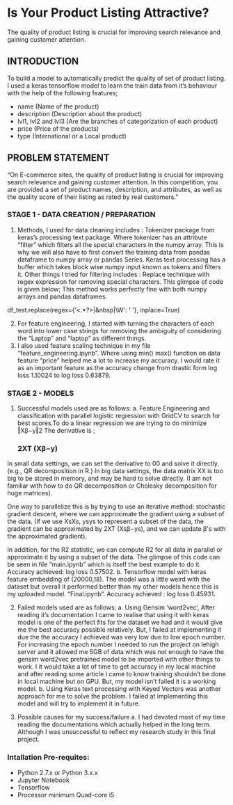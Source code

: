 # Is Your Product Listing Attractive?

The quality of product listing is crucial for improving search relevance and gaining customer attention.

## INTRODUCTION
To build a model to automatically predict the quality of set of product listing. I used a keras tensorflow model to learn the train data from it’s behaviour with the help of the following features;

- name (Name of the product)
- description (Description about the product)
- lvl1, lvl2 and lvl3 (Are the branches of categorization of each product)
- price (Price of the products)
- type (International or a Local product)

## PROBLEM STATEMENT
“​On E-commerce sites, the quality of product listing is crucial for improving search relevance and gaining customer attention. In this competition, you are provided a set of product names, description, and attributes, as well as the quality score of their listing as rated by real customers.​"

### STAGE 1 - DATA CREATION / PREPARATION
1. Methods, I used for data cleaning includes :
Tokenizer package from keras’s processing text package. Where tokenizer has an attribute “filter” which filters all the special characters in the numpy array. This is why we will also have to first convert the training data from pandas dataframe to numpy array or pandas Series. Keras text processing has a buffer which takes block wise numpy input known as tokens and filters it. Other things I tried for filtering includes :
Replace technique with regex expression for removing special characters. This glimpse of code is given below;
This method works perfectly fine with both numpy arrays and pandas dataframes.
    
df_test.replace(regex​=​{​'<.*?>|&nbsp|\W'​: ​' '​}, inplace​=​True​)
 
2. For feature engineering, I started with turning the characters of each word into lower case strings for removing the ambiguity of considering the “Laptop” and “laptop” as different things.
3. I also used feature scaling technique in my file “feature_engineering.ipynb”. Where using min() max() function on data feature “price” helped me a lot to increase my accuracy. I would rate it as an important feature as the accuracy change from drastic form log loss 1.10024 to log loss ​0.63879​.

### STAGE 2 - MODELS
1. Successful models used are as follows:
    a. Feature Engineering and classification with parallel logistic regression with GridCV to search for best scores.To do a           linear regression we are trying to do minimize​ ‖Xβ−y‖2 
    The derivative is ;
    ### 2XT (Xβ−y)
In small data settings, we can set the derivative to 00 and solve it directly. (e.g., QR decomposition in R.) In big data settings, the data matrix XX is too big to be stored in memory, and may be hard to solve directly. (I am not familiar with how to do QR decomposition or Cholesky decomposition for huge matrices).

One way to parallelize this is by trying to use an iterative method: stochastic gradient descent, where we can approximate the gradient using a subset of the data. (If we use XsXs, ysys to represent a subset of the data,
the gradient can be approximated by 2XT (Xsβ−ys), and we can update β's with the approximated gradient).

In addition, for the R2 statistic, we can compute R2 for all data in parallel or approximate it by using a subset of the data. The glimpse of this code can be seen in file “​main.ipynb​​” which is itself the best example to do it. Accuracy achieved​: log loss ​0.57502.
    b. Tensorflow model with keras feature embedding of (20000,18).
    The model was a little weird with the dataset but overall it performed better than my other models hence this is my     uploaded model. “​Final.ipynb​​”. Accuracy achieved : log loss ​0.45931.

2. Failed models used are as follows:
    a. Using Gensim ‘word2vec’, After reading it’s documentation I came to realise that using it with keras model is one of the perfect fits for the dataset we had and it would give me the best accuracy possible relatively. But, I failed at implementing it due the the accuracy I achieved was very low due to low epoch number. For increasing the epoch number I needed to run the project on lehigh server and it allowed me 5GB of data which was not enough to have the gensim word2vec pretrained model to be imported with other things to work. I it would take a lot of time to get accuracy in my local machine and after reading some article I came to know training shouldn’t be done in local machine but on GPU. But, my model isn’t failed it is a working model.
    b. Using Keras text processing with Keyed Vectors was another approach for me to solve the problem. I failed at implementing this model and will try to implement it in future.

3. Possible causes for my success/failure
    a. I had devoted most of my time reading the documentations which actually helped in the long term. Although I was unsuccessful to reflect my research study in this final project.


### Intallation Pre-requites: 

- Python 2.7.x or Python 3.x.x
- Jupyter Notebook
- Tensorflow
- Processor minimum Quad-core i5
